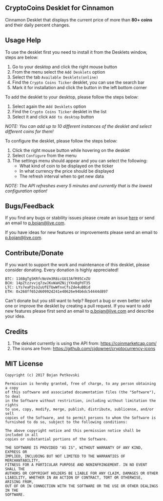 ## CryptoCoins Desklet for Cinnamon

Cinnamon Desklet that displays the current price of more than **80+ coins** and their daily percent changes.

## Usage Help

To use the desklet first you need to install it from the Desklets window, steps are below:

1. Go to your desktop and click the right mouse button
2. From the menu select the `Add Desklets` option
3. Select the tab `Available Desklets(online)`
4. Find the `Crypto Coins Ticker` desklet, you can use the search bar
5. Mark it for installation and click the button in the left bottom corner

To add the desklet to your desktop, please follow the steps below:

1. Select again the `Add Desklets` option
2. Find the `Crypto Coins Ticker` desklet in the list
3. Select it and click `Add to desktop` button

*NOTE: You can add up to 10 different instances of the desklet and select different coins for them!*

To configure the desklet, please follow the steps below:

1. Click the right mouse button while hovering on the desklet
2. Select `Configure` from the menu
3. The settings menu should appear and you can select the following:
    - What kind of coin to be displayed on the ticker
    - In what currency the price should be displayed
    - The refresh interval when to get new data

*NOTE: The API refreshes every 5 minutes and currently that is the lowest configuration option!*

## Bugs/Feedback

If you find any bugs or stability issues please create an issue [here](https://github.com/pbojan/cryptocoins/issues) or send an email to [p.bojan@live.com](mailto:p.bojan@live.com).

If you have ideas for new features or improvements please send an email to [p.bojan@live.com](mailto:p.bojan@live.com).

## Contribute/Donate

If you want to support the work and maintenance of this desklet, please consider donating. Every donation is highly appreciated!

```
BTC: 116BgTg5KRfcNoVm3R8icGU13AfR95CxZU
BCH: 14pZtzzvvjq7zwJKvWaHZNijYXn8gPdT35
LTC: LYs7eaP2so2uUfETUwWfnxCfsZde4uBBid
ETH: 0x268ff652d60992d241e40626e94b6dc54444d897
```

Can't donate but you still want to help? Report a bug or even better solve one or improve the desklet by creating a pull request.
If you want to add new features please first send an email to [p.bojan@live.com](mailto:p.bojan@live.com) and describe your idea.

## Credits

1. The dekslet currently is using the API from: https://coinmarketcap.com/
2. The icons are from: https://github.com/cjdowner/cryptocurrency-icons

## MIT License

```
Copyright (c) 2017 Bojan Petkovski

Permission is hereby granted, free of charge, to any person obtaining a copy
of this software and associated documentation files (the "Software"), to deal
in the Software without restriction, including without limitation the rights
to use, copy, modify, merge, publish, distribute, sublicense, and/or sell
copies of the Software, and to permit persons to whom the Software is
furnished to do so, subject to the following conditions:

The above copyright notice and this permission notice shall be included in all
copies or substantial portions of the Software.

THE SOFTWARE IS PROVIDED "AS IS", WITHOUT WARRANTY OF ANY KIND, EXPRESS OR
IMPLIED, INCLUDING BUT NOT LIMITED TO THE WARRANTIES OF MERCHANTABILITY,
FITNESS FOR A PARTICULAR PURPOSE AND NONINFRINGEMENT. IN NO EVENT SHALL THE
AUTHORS OR COPYRIGHT HOLDERS BE LIABLE FOR ANY CLAIM, DAMAGES OR OTHER
LIABILITY, WHETHER IN AN ACTION OF CONTRACT, TORT OR OTHERWISE, ARISING FROM,
OUT OF OR IN CONNECTION WITH THE SOFTWARE OR THE USE OR OTHER DEALINGS IN THE
SOFTWARE.
```
